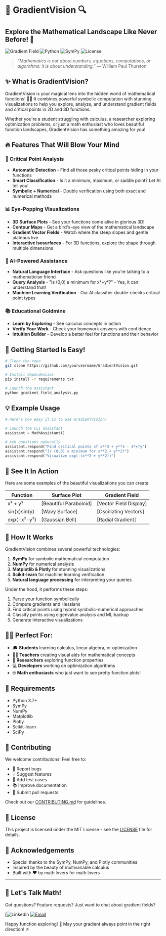 # 🌊 GradientVision 🔍

## Explore the Mathematical Landscape Like Never Before! 🚀

![Gradient Field](https://img.shields.io/badge/Gradient-Vision-blue)
![Python](https://img.shields.io/badge/Python-3.7+-green)
![SymPy](https://img.shields.io/badge/SymPy-Powered-orange)
![License](https://img.shields.io/badge/License-MIT-yellow)

> *"Mathematics is not about numbers, equations, computations, or algorithms: it is about understanding."* — William Paul Thurston

## ✨ What is GradientVision?

GradientVision is your magical lens into the hidden world of mathematical functions! 🧙‍♂️ It combines powerful symbolic computation with stunning visualizations to help you explore, analyze, and understand gradient fields and critical points in 2D and 3D functions.

Whether you're a student struggling with calculus, a researcher exploring optimization problems, or just a math enthusiast who loves beautiful function landscapes, GradientVision has something amazing for you!

## 🔥 Features That Will Blow Your Mind

### 🔎 Critical Point Analysis
- **Automatic Detection** - Find all those pesky critical points hiding in your functions
- **Smart Classification** - Is it a minimum, maximum, or saddle point? Let AI tell you!
- **Symbolic + Numerical** - Double verification using both exact and numerical methods

### 📊 Eye-Popping Visualizations
- **3D Surface Plots** - See your functions come alive in glorious 3D! 
- **Contour Maps** - Get a bird's-eye view of the mathematical landscape
- **Gradient Vector Fields** - Watch where the steep slopes and gentle plateaus live
- **Interactive Isosurfaces** - For 3D functions, explore the shape through multiple dimensions

### 🤖 AI-Powered Assistance
- **Natural Language Interface** - Ask questions like you're talking to a mathematician friend
- **Query Analysis** - "Is (0,0) a minimum for x²+y²?" - Yes, it can understand that!
- **Machine Learning Verification** - Our AI classifier double-checks critical point types

### 📚 Educational Goldmine
- **Learn by Exploring** - See calculus concepts in action
- **Verify Your Work** - Check your homework answers with confidence
- **Intuition Builder** - Develop a better feel for functions and their behavior

## 🚀 Getting Started Is Easy!

```bash
# Clone the repo
git clone https://github.com/yourusername/GradientVision.git

# Install dependencies
pip install -r requirements.txt

# Launch the assistant
python gradient_field_analysis.py
```

## 💡 Example Usage

```python
# Here's how easy it is to use GradientVision!

# Launch the CLI assistant
assistant = MathAssistant()

# Ask questions naturally
assistant.respond("Find critical points of x**3 + y**3 - 3*x*y")
assistant.respond("Is (0,0) a minimum for x**2 + y**2?")
assistant.respond("Visualize exp(-(x**2 + y**2))")
```

## 📸 See It In Action

Here are some examples of the beautiful visualizations you can create:

| Function | Surface Plot | Gradient Field |
|----------|--------------|----------------|
| x² + y² | [Beautiful Paraboloid] | [Vector Field Display] |
| sin(x)sin(y) | [Wavy Surface] | [Oscillating Vectors] |
| exp(-x²-y²) | [Gaussian Bell] | [Radial Gradient] |

## 🧠 How It Works

GradientVision combines several powerful technologies:

1. **SymPy** for symbolic mathematical computation
2. **NumPy** for numerical analysis
3. **Matplotlib & Plotly** for stunning visualizations
4. **Scikit-learn** for machine learning verification
5. **Natural language processing** for interpreting your queries

Under the hood, it performs these steps:
1. Parse your function symbolically
2. Compute gradients and Hessians
3. Find critical points using hybrid symbolic-numerical approaches
4. Classify points using eigenvalue analysis and ML backup
5. Generate interactive visualizations

## 👨‍🔬 Perfect For:

- 🎓 **Students** learning calculus, linear algebra, or optimization
- 👩‍🏫 **Teachers** creating visual aids for mathematical concepts
- 🧪 **Researchers** exploring function properties
- 💻 **Developers** working on optimization algorithms
- 🤓 **Math enthusiasts** who just want to see pretty function plots!

## 📝 Requirements

- Python 3.7+
- SymPy
- NumPy
- Matplotlib
- Plotly
- Scikit-learn
- SciPy

## 🤝 Contributing

We welcome contributions! Feel free to:

- 🐛 Report bugs
- 💡 Suggest features
- 🧪 Add test cases
- 📚 Improve documentation
- 🔧 Submit pull requests

Check out our [CONTRIBUTING.md](CONTRIBUTING.md) for guidelines.

## 📄 License

This project is licensed under the MIT License - see the [LICENSE](LICENSE) file for details.

## 🙏 Acknowledgements

- Special thanks to the SymPy, NumPy, and Plotly communities
- Inspired by the beauty of multivariable calculus
- Built with ❤️ by math lovers for math lovers

---

## 💬 Let's Talk Math!

Got questions? Feature requests? Just want to chat about gradient fields?

[![LinkedIn](https://www.linkedin.com/in/hamza-raheel-829001319/)
[![Email](https://img.shields.io/badge/Email-hello@gradientvision.example-D14836?style=flat&logo=gmail&logoColor=white)](hamzaprofessionalwork@gmail.com)

Happy function exploring! 🎉 May your gradient always point in the right direction! ↗️
